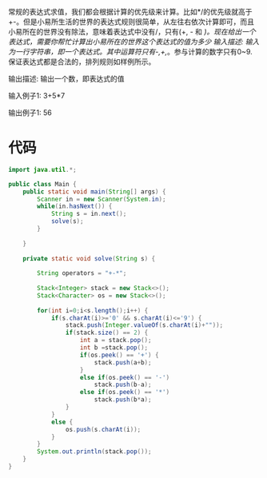常规的表达式求值，我们都会根据计算的优先级来计算。比如*/的优先级就高于+-。但是小易所生活的世界的表达式规则很简单，从左往右依次计算即可，而且小易所在的世界没有除法，意味着表达式中没有/，只有(+, - 和 *)。现在给出一个表达式，需要你帮忙计算出小易所在的世界这个表达式的值为多少 
输入描述:
输入为一行字符串，即一个表达式。其中运算符只有-,+,*。参与计算的数字只有0~9.
保证表达式都是合法的，排列规则如样例所示。


输出描述:
输出一个数，即表达式的值

输入例子1:
3+5*7

输出例子1:
56

# 代码
```java
import java.util.*;

public class Main {
    public static void main(String[] args) {
        Scanner in = new Scanner(System.in);
        while(in.hasNext()) {
            String s = in.next();
            solve(s);
        }
        
    }
    
    private static void solve(String s) {
        
        String operators = "+-*";
        
        Stack<Integer> stack = new Stack<>();
        Stack<Character> os = new Stack<>();
        
        for(int i=0;i<s.length();i++) {
            if(s.charAt(i)>='0' && s.charAt(i)<='9') {
            	stack.push(Integer.valueOf(s.charAt(i)+""));
            	if(stack.size() == 2) {
            		int a = stack.pop();
                	int b =stack.pop();
                	if(os.peek() == '+') {
                		stack.push(a+b);
                	}
                	else if(os.peek() == '-')
                		stack.push(b-a);
                	else if(os.peek() == '*')
                		stack.push(b*a);
            	}
            }
            else {
            	os.push(s.charAt(i));
            }
        }
        System.out.println(stack.pop());
    }
}
```
